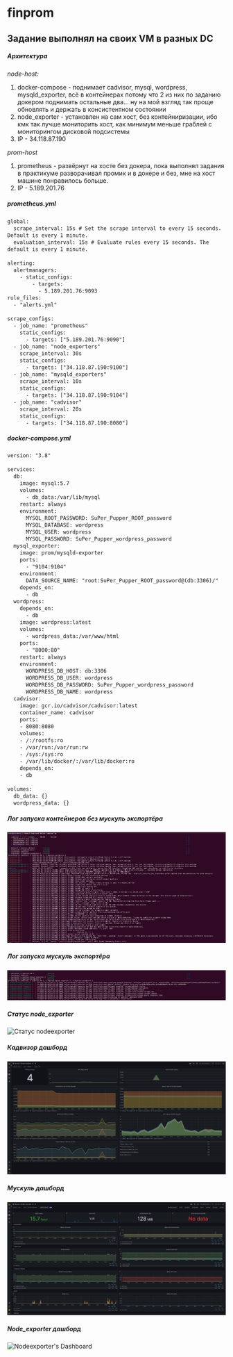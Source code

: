 # finprom

## Задание выполнял на своих VM в разных DC

##### **Архитектура**

*node-host:*
1. docker-compose - поднимает cadvisor, mysql, wordpress, mysqld_exporter, всё в контейнерах потому что 2 из них по заданию докером поднимать остальные два... ну на мой взгляд так проще обновлять и держать в консистентном состоянии
2. node_exporter - установлен на сам хост, без контейниризации, ибо кмк так лучше мониторить хост, как минимум меньше граблей с мониторингом дисковой подсистемы
3. IP - 34.118.87.190

*prom-host*
1. prometheus - развёрнут на хосте без докера, пока выполнял задания в практикуме разворачивал промик и в докере и без, мне на хост машине понравилось больше.
2. IP - 5.189.201.76

##### **prometheus.yml**

```
global:
  scrape_interval: 15s # Set the scrape interval to every 15 seconds. Default is every 1 minute.
  evaluation_interval: 15s # Evaluate rules every 15 seconds. The default is every 1 minute.

alerting:
  alertmanagers:
    - static_configs:
        - targets:
          - 5.189.201.76:9093
rule_files:
  - "alerts.yml"

scrape_configs:
  - job_name: "prometheus"
    static_configs:
      - targets: ["5.189.201.76:9090"]
  - job_name: "node_exporters"
    scrape_interval: 30s
    static_configs:
      - targets: ["34.118.87.190:9100"]
  - job_name: "mysqld_exporters"
    scrape_interval: 10s
    static_configs:
      - targets: ["34.118.87.190:9104"]
  - job_name: "cadvisor"
    scrape_interval: 20s
    static_configs:
      - targets: ["34.118.87.190:8080"]

```

##### **docker-compose.yml**

```
version: "3.8"

services:
  db:
    image: mysql:5.7
    volumes:
      - db_data:/var/lib/mysql
    restart: always
    environment:
      MYSQL_ROOT_PASSWORD: SuPer_Pupper_ROOT_password
      MYSQL_DATABASE: wordpress
      MYSQL_USER: wordpress
      MYSQL_PASSWORD: SuPer_Pupper_wordpress_password
  mysql_exporter:
    image: prom/mysqld-exporter
    ports:
      - "9104:9104"
    environment:
      DATA_SOURCE_NAME: "root:SuPer_Pupper_ROOT_password@(db:3306)/"
    depends_on:
      - db
  wordpress:
    depends_on:
      - db
    image: wordpress:latest
    volumes:
      - wordpress_data:/var/www/html
    ports:
      - "8000:80"
    restart: always
    environment:
      WORDPRESS_DB_HOST: db:3306
      WORDPRESS_DB_USER: wordpress
      WORDPRESS_DB_PASSWORD: SuPer_Pupper_wordpress_password
      WORDPRESS_DB_NAME: wordpress
  cadvisor:
    image: gcr.io/cadvisor/cadvisor:latest
    container_name: cadvisor
    ports:
    - 8080:8080
    volumes:
    - /:/rootfs:ro
    - /var/run:/var/run:rw
    - /sys:/sys:ro
    - /var/lib/docker/:/var/lib/docker:ro
    depends_on:
    - db

volumes:
  db_data: {}
  wordpress_data: {}

```

##### **Лог запуска контейнеров без мускуль экспортёра**
![Лог запуска compose без mysql exporter](/images/log_compose_without_ms_exporter.png)

##### **Лог запуска мускуль экспортёра**
![Лог запуска mysql exporter](/images/log_with_ms_exporter.png)

##### **Статус node_exporter**
![Статус nodeexporter](/images/log_node_exp.png)

##### **Кадвизор дашборд**
![Cadvisor's Dashboard](/images/grafana_cadvisor.png)

##### **Мускуль дашборд**
![MYSQL's Dashboard](/images/grafana_ms.png)

##### **Node_exporter дашборд**
![Nodeexporter's Dashboard](/images/grafana_nose_exp.png)
